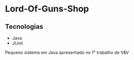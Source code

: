 # Lord-Of-Guns-Shop
## Tecnologias
- Java
- JUnit

Pequeno sistema em Java apresentado no 1° trabalho de V&V
